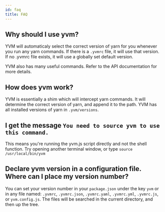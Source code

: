 ```yaml
---
id: faq
title: FAQ
---
```


## Why should I use yvm?
YVM will automaticaly select the correct version of yarn for you whenever you run any yarn commands. If there is a `.yvmrc` file, it will use that version. If no .yvmrc file exists, it will use a globally set default version. 

YVM also has many useful commands. Refer to the API documentation for more details.


## How does yvm work?
YVM is essentially a shim which will intercept yarn commands. It will determine the correct version of yarn, and append it to the path.
YVM has all installed versions of yarn in `.yvm/versions`.


## I get the message `You need to source yvm to use this command.`
This means you're running the yvm.js script directly and not the shell function.
Try opening another terminal window, or type `source /usr/local/bin/yvm`


## Declare yvm version in a configuration file. Where can I place my version number?
You can set your version number in your `package.json` under the key `yvm` or in any file named: `.yvmrc`, `.yvmrc.json`, `.yvmrc.yaml`, `.yvmrc.yml`, `.yvmrc.js`, or `yvm.config.js`.
The files will be searched in the current directory, and then up the tree.
